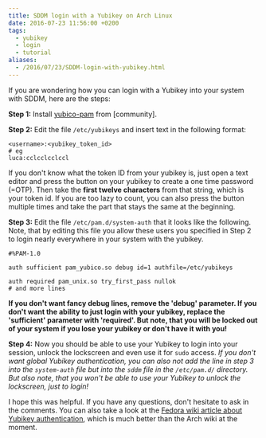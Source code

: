 ```yaml
---
title: SDDM login with a Yubikey on Arch Linux
date: 2016-07-23 11:56:00 +0200
tags:
  - yubikey
  - login
  - tutorial
aliases:
  - /2016/07/23/SDDM-login-with-yubikey.html
---
```


If you are wondering how you can login with a Yubikey into your system with SDDM, here are the steps:

**Step 1:**
Install [yubico-pam](https://www.archlinux.org/packages/?name=yubico-pam) from [community].

**Step 2:** Edit the file `/etc/yubikeys` and insert text in the following format:
```
<username>:<yubikey_token_id>
# eg
luca:cclcclcclccl
```
If you don't know what the token ID from your yubikey is, just open a text editor and press the button on your yubikey to create a one time password (=OTP). Then take the **first twelve characters** from that string, which is your token id. If you are too lazy to count, you can also press the button multiple times and take the part that stays the same at the beginning.

**Step 3:** Edit the file `/etc/pam.d/system-auth` that it looks like the following. Note, that by editing this file you allow these users you specified in Step 2 to login nearly everywhere in your system with the yubikey.
```
#%PAM-1.0

auth sufficient pam_yubico.so debug id=1 authfile=/etc/yubikeys

auth required pam_unix.so try_first_pass nullok
# and more lines
```
**If you don't want fancy debug lines, remove the 'debug' parameter.
If you don't want the ability to just login with your yubikey, replace the 'sufficient' parameter with 'required'. But note, that you will be locked out of your system if you lose your yubikey or don't have it with you!**

**Step 4:** Now you should be able to use your Yubikey to login into your session, unlock the lockscreen and even use it for `sudo` access.
*If you don't want global Yubikey authentication, you can also not add the line in step 3 into the `system-auth` file but into the `sddm` file in the `/etc/pam.d/` directory. But also note, that you won't be able to use your Yubikey to unlock the lockscreen, just to login!*

I hope this was helpful. If you have any questions, don't hesitate to ask in the comments.
You can also take a look at the [Fedora wiki article about Yubikey authentication](https://fedoraproject.org/wiki/Using_Yubikeys_with_Fedora), which is much better than the Arch wiki at the moment.

